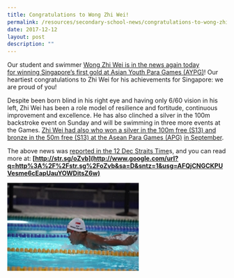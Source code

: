 ```yaml
---
title: Congratulations to Wong Zhi Wei!
permalink: /resources/secondary-school-news/congratulations-to-wong-zhi-wei/
date: 2017-12-12
layout: post
description: ""
---
```

Our student and swimmer [Wong Zhi Wei is in the news again today for winning Singapore’s first gold at Asian Youth Para Games (AYPG)](http://str.sg/oZvb)! Our heartiest congratulations to Zhi Wei for his achievements for Singapore: we are proud of you!

Despite been born blind in his right eye and having only 6/60 vision in his left, Zhi Wei has been a role model of resilience and fortitude, continuous improvement and excellence. He has also clinched a silver in the 100m backstroke event on Sunday and will be swimming in three more events at the Games. [Zhi Wei had also who won a silver in the 100m free (S13) and bronze in the 50m free (S13) at the Asean Para Games (APG)](https://www.google.com/url?q=https%3A%2F%2Fsites.google.com%2Fa%2Fmoe.edu.sg%2Fcatholic-high-school%2Fstaff-news%2Fchs-in-media%2Fgoog_434552104&sa=D&sntz=1&usg=AFQjCNHfyfVOq9MNEGgcOKJ7ISYlSEDriA) [in September](http://www.google.com/url?q=http%3A%2F%2Fwww.straitstimes.com%2Fsport%2Fasean-para-games-swimmer-danielle-moi-wins-gold-in-200m-freestyle&sa=D&sntz=1&usg=AFQjCNEreesI6EtqJI_l0aqDUSv8t8Q_uA).

The above news was [reported in the 12 Dec Straits Time](http://str.sg/oZvb)s, and you can read more at: **[http://str.sg/oZvb](http://www.google.com/url?q=http%3A%2F%2Fstr.sg%2FoZvb&sa=D&sntz=1&usg=AFQjCNGCKPUVesme6cEapUauYOWDitsZ6w)**

<img src="/images/sn16.png" style="width:60%">